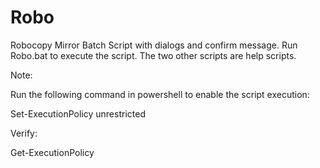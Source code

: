 # Robo
Robocopy Mirror Batch Script with dialogs and confirm message.
Run Robo.bat to execute the script.
The two other scripts are help scripts.

Note: 

Run the following command in powershell to enable the script execution: 

Set-ExecutionPolicy unrestricted

Verify:

Get-ExecutionPolicy
